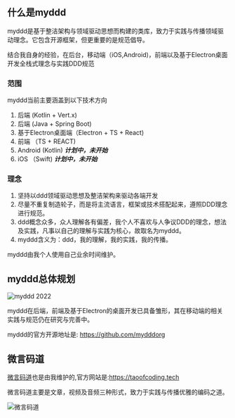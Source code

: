 ## 什么是myddd

myddd是基于整洁架构与领域驱动思想而构建的类库，致力于实践与传播领域驱动理念。它包含开源框架，但更重要的是规范倡导。

结合我自身的经验，在后台，移动端（iOS,Android)，前端以及基于Electron桌面开发全栈式理念与实践DDD规范


### 范围

myddd当前主要涵盖到以下技术方向

1. 后端 (Kotlin + Vert.x)
2. 后端 (Java + Spring Boot)
3. 基于Electron桌面端（Electron + TS + React)
4. 前端 （TS + REACT)
5. Android (Kotlin) ***计划中，未开始***
6. iOS （Swift) ***计划中，未开始***

### 理念

1. 坚持以ddd领域驱动思想及整洁架构来驱动各端开发
2. 尽量不重复制造轮子，而是将主流语言，框架或技术搭配起来，遵照DDD理念进行规范。
3. ddd概念众多，众人理解各有偏差，我个人不喜欢与人争议DDD的理念，想法及实践，凡事以自己的理解与实践为核心，故取名为myddd。
4. myddd含义为：ddd，我的理解，我的实践，我的传播。


myddd由我个人使用自己业余时间维护。



## myddd总体规划

![myddd 2022](https://images.taoofcoding.tech/myddd/myddd-2022.png)

myddd在后端，前端及基于Electron的桌面开发已具备雏形，其在移动端的相关实践与规范仍在研究与完善中。


myddd的官方开源地址是: https://github.com/mydddorg


## 微言码道

[微言码道](https://taoofcoding.tech)也是由我维护的,官方网站是:https://taoofcoding.tech

微言码道主要是文章，视频及音频三种形式，致力于实践与传播优雅的编码之道。

![微言码道](https://images.taoofcoding.tech/my_qrcode.png)
